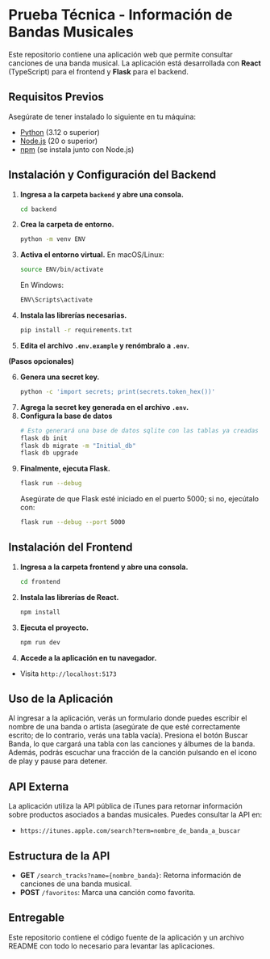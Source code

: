 # Prueba Técnica - Información de Bandas Musicales

Este repositorio contiene una aplicación web que permite consultar canciones de una banda musical. La aplicación está desarrollada con **React** (TypeScript) para el frontend y **Flask** para el backend.

## Requisitos Previos

Asegúrate de tener instalado lo siguiente en tu máquina:

- [Python](https://www.python.org/downloads/) (3.12 o superior)
- [Node.js](https://nodejs.org/) (20 o superior)
- [npm](https://www.npmjs.com/get-npm) (se instala junto con Node.js)

## Instalación y Configuración del Backend

1. **Ingresa a la carpeta `backend` y abre una consola.**
   ```bash
   cd backend
   ```
2. **Crea la carpeta de entorno.**
   ```bash
   python -m venv ENV
   ```
3. **Activa el entorno virtual.**
   En macOS/Linux:
   ```bash
   source ENV/bin/activate
   ```
   En Windows:
   ```bash
   ENV\Scripts\activate
   ```
4. **Instala las librerías necesarias.**
   ```bash
   pip install -r requirements.txt
   ```
5. **Edita el archivo `.env.example` y renómbralo a `.env`.**

**(Pasos opcionales)**

6. **Genera una secret key.**
   ```bash
   python -c 'import secrets; print(secrets.token_hex())'
   ```
7. **Agrega la secret key generada en el archivo `.env`.**
8. **Configura la base de datos**
   ```bash
   # Esto generará una base de datos sqlite con las tablas ya creadas
   flask db init
   flask db migrate -m "Initial_db"
   flask db upgrade
   ```
9. **Finalmente, ejecuta Flask.**
   ```bash
   flask run --debug
   ```
   Asegúrate de que Flask esté iniciado en el puerto 5000; si no, ejecútalo con:
   ```bash
   flask run --debug --port 5000
   ```

## Instalación del Frontend

1. **Ingresa a la carpeta frontend y abre una consola.**
   ```bash
   cd frontend
   ```
2. **Instala las librerías de React.**
   ```bash
   npm install
   ```
3. **Ejecuta el proyecto.**
   ```bash
   npm run dev
   ```
4. **Accede a la aplicación en tu navegador.**

- Visita `http://localhost:5173`

## Uso de la Aplicación

Al ingresar a la aplicación, verás un formulario donde puedes escribir el nombre de una banda o artista (asegúrate de que esté correctamente escrito; de lo contrario, verás una tabla vacía). Presiona el botón Buscar Banda, lo que cargará una tabla con las canciones y álbumes de la banda. Además, podrás escuchar una fracción de la canción pulsando en el icono de play y pause para detener.

## API Externa

La aplicación utiliza la API pública de iTunes para retornar información sobre productos asociados a bandas musicales. Puedes consultar la API en:

- `https://itunes.apple.com/search?term=nombre_de_banda_a_buscar`

## Estructura de la API

- **GET** `/search_tracks?name={nombre_banda}`: Retorna información de canciones de una banda musical.
- **POST** `/favoritos`: Marca una canción como favorita.

## Entregable

Este repositorio contiene el código fuente de la aplicación y un archivo README con todo lo necesario para levantar las aplicaciones.
